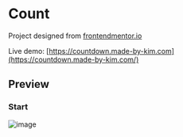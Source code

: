 # Count

Project designed from [frontendmentor.io](https://www.frontendmentor.io/)

Live demo: [https://countdown.made-by-kim.com](https://countdown.made-by-kim.com/)

## Preview

### Start
![image](https://github.com/user-attachments/assets/7a47b17c-44d8-41c1-be63-187cb8867806)

